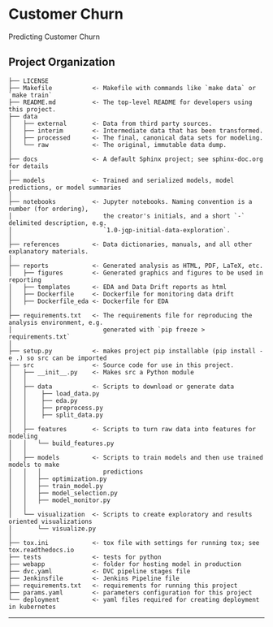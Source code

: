 Customer Churn
==============================

Predicting Customer Churn

Project Organization
------------

    ├── LICENSE
    ├── Makefile           <- Makefile with commands like `make data` or `make train`
    ├── README.md          <- The top-level README for developers using this project.
    ├── data
    │   ├── external       <- Data from third party sources.
    │   ├── interim        <- Intermediate data that has been transformed.
    │   ├── processed      <- The final, canonical data sets for modeling.
    │   └── raw            <- The original, immutable data dump.
    │
    ├── docs               <- A default Sphinx project; see sphinx-doc.org for details
    │
    ├── models             <- Trained and serialized models, model predictions, or model summaries
    │
    ├── notebooks          <- Jupyter notebooks. Naming convention is a number (for ordering),
    │                         the creator's initials, and a short `-` delimited description, e.g.
    │                         `1.0-jqp-initial-data-exploration`.
    │
    ├── references         <- Data dictionaries, manuals, and all other explanatory materials.
    │
    ├── reports            <- Generated analysis as HTML, PDF, LaTeX, etc.
    │   ├── figures        <- Generated graphics and figures to be used in reporting
    │   ├── templates      <- EDA and Data Drift reports as html
    │   ├── Dockerfile     <- Dockerfile for monitoring data drift
    │   ├── Dockerfile_eda <- Dockerfile for EDA
    │
    ├── requirements.txt   <- The requirements file for reproducing the analysis environment, e.g.
    │                         generated with `pip freeze > requirements.txt`
    │
    ├── setup.py           <- makes project pip installable (pip install -e .) so src can be imported
    ├── src                <- Source code for use in this project.
    │   ├── __init__.py    <- Makes src a Python module
    │   │
    │   ├── data           <- Scripts to download or generate data
    │   │    ├── load_data.py
    │   │    ├── eda.py
    │   │    ├── preprocess.py
    │   │    ├── split_data.py
    │   │
    │   ├── features       <- Scripts to turn raw data into features for modeling
    │   │   └── build_features.py
    │   │
    │   ├── models         <- Scripts to train models and then use trained models to make
    │   │   │                 predictions
    │   │   ├── optimization.py
    │   │   ├── train_model.py
    │   │   ├── model_selection.py
    │   │   ├── model_monitor.py
    │   │
    │   └── visualization  <- Scripts to create exploratory and results oriented visualizations
    │       └── visualize.py
    │
    ├── tox.ini            <- tox file with settings for running tox; see tox.readthedocs.io
    ├── tests              <- tests for python
    ├── webapp             <- folder for hosting model in production
    ├── dvc.yaml           <- DVC pipeline stages file
    ├── Jenkinsfile        <- Jenkins Pipeline file
    ├── requirements.txt   <- requirements for running this project
    ├── params.yaml        <- parameters configuration for this project
    └── deployment         <- yaml files required for creating deployment in kubernetes


--------

